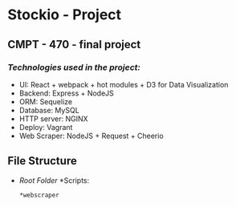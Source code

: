 # **Stockio - Project**

## CMPT - 470 - final project

### **_Technologies used in the project:_**

- UI: React + webpack + hot modules + D3 for Data Visualization
- Backend: Express + NodeJS
- ORM: Sequelize
- Database: MySQL
- HTTP server: NGINX
- Deploy: Vagrant
- Web Scraper: NodeJS + Request + Cheerio

## **File Structure**

- _Root Folder_ *Scripts:

  ```
  *webscraper
  ```
